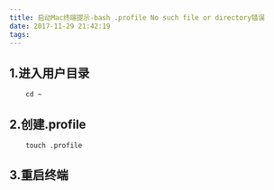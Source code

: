 ```yaml
---
title: 启动Mac终端提示-bash .profile No such file or directory错误
date: 2017-11-29 21:42:19
tags:
---
```

## 1.进入用户目录
```
    cd ~
```

## 2.创建.profile
```
    touch .profile
```

## 3.重启终端